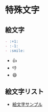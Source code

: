 # 特殊文字

## 絵文字

``` md
- :+1:
- :-1:
- :smile:
```
- :+1:
- :-1:
- :smile:

## 絵文字リスト
- [絵文字サンプル](emoji.md)
